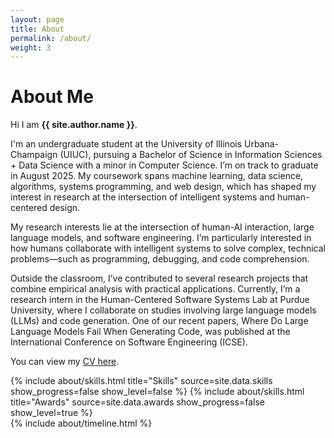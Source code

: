 ```yaml
---
layout: page
title: About
permalink: /about/
weight: 3
---
```


# **About Me**

Hi I am **{{ site.author.name }}**.<br>

I'm an undergraduate student at the University of Illinois Urbana-Champaign (UIUC), pursuing a Bachelor of Science in Information Sciences + Data Science with a minor in Computer Science. I’m on track to graduate in August 2025. My coursework spans machine learning, data science, algorithms, systems programming, and web design, which has shaped my interest in research at the intersection of intelligent systems and human-centered design.<br>

My research interests lie at the intersection of human-AI interaction, large language models, and software engineering. I’m particularly interested in how humans collaborate with intelligent systems to solve complex, technical problems—such as programming, debugging, and code comprehension.<br>

Outside the classroom, I’ve contributed to several research projects that combine empirical analysis with practical applications. Currently, I’m a research intern in the Human-Centered Software Systems Lab at Purdue University, where I collaborate on studies involving large language models (LLMs) and code generation. One of our recent papers, Where Do Large Language Models Fail When Generating Code, was published at the International Conference on Software Engineering (ICSE). <br>

You can view my [CV here](https://github.com/zzINFO303/zzINFO303.github.io/blob/main/assets/files/resume.pdf).

<div class="row">
{% include about/skills.html title="Skills" source=site.data.skills show_progress=false show_level=false %}
{% include about/skills.html title="Awards" source=site.data.awards show_progress=false show_level=true %}
</div>

<div class="row">
{% include about/timeline.html %}
</div>
